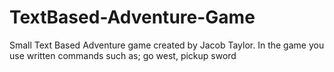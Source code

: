 # TextBased-Adventure-Game
Small Text Based Adventure game created by Jacob Taylor. In the game you use written commands such as; go west, pickup sword
